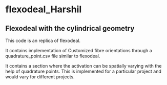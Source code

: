 # flexodeal_Harshil
## Flexodeal with the cylindrical geometry
This code is an replica of flexodeal. 

It contains implementation of Customized fibre orientations through a quadrature_point.csv file similar to flexodeal.

It contains a section where the activation can be spatially varying with the help of quadrature points. This is implemented for a particular project and would vary for different projects.
